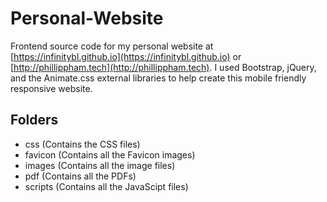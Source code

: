 # Personal-Website
Frontend source code for my personal website at [https://infinitybl.github.io](https://infinitybl.github.io) or [http://phillippham.tech](http://phillippham.tech).
I used Bootstrap, jQuery, and the Animate.css external libraries to help create this mobile friendly responsive website.

## Folders
* css (Contains the CSS files)
* favicon (Contains all the Favicon images)
* images (Contains all the image files)
* pdf (Contains all the PDFs)
* scripts (Contains all the JavaScipt files)
